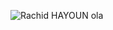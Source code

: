 ![Rachid HAYOUN](https://github.com/user-attachments/assets/91f61513-85e7-4e1e-bda3-107d74b0172c)
ola
